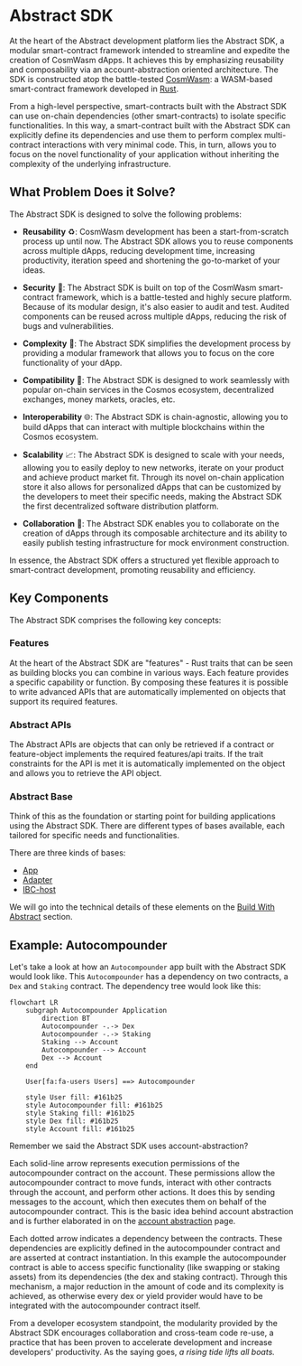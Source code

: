 # Abstract SDK

At the heart of the Abstract development platform lies the Abstract SDK, a modular smart-contract framework intended to
streamline and expedite the creation of CosmWasm dApps. It achieves this by emphasizing reusability and composability
via an account-abstraction oriented architecture. The SDK is constructed atop the
battle-tested <a href="https://cosmwasm.com/" target="_blank">CosmWasm</a>: a
WASM-based smart-contract framework developed in <a href="https://www.rust-lang.org/">Rust</a>.

From a high-level perspective, smart-contracts built with the Abstract SDK can use on-chain dependencies (other
smart-contracts) to isolate specific functionalities. In this way, a smart-contract built with the Abstract SDK can
explicitly define its dependencies and use them to perform complex multi-contract interactions with very minimal code.
This, in turn, allows you to focus on the novel functionality of your application without inheriting the complexity of
the underlying infrastructure.

## What Problem Does it Solve?

The Abstract SDK is designed to solve the following problems:

- **Reusability** ♻️: CosmWasm development has been a start-from-scratch process up until now. The Abstract SDK allows
  you to reuse components across multiple dApps, reducing development time, increasing productivity, iteration
  speed and shortening the go-to-market of your ideas.


- **Security** 🔐: The Abstract SDK is built on top of the CosmWasm smart-contract framework, which is a battle-tested
  and
  highly secure platform. Because of its modular design, it's also easier to audit and test. Audited components can be
  reused across multiple dApps, reducing the risk of bugs and vulnerabilities.


- **Complexity** 🧠: The Abstract SDK simplifies the development process by providing a modular framework that allows
  you to focus on the core functionality of your dApp.


- **Compatibility** 🔄: The Abstract SDK is designed to work seamlessly with popular on-chain services in the Cosmos
  ecosystem, decentralized exchanges, money markets, oracles, etc.


- **Interoperability** 🌐: The Abstract SDK is chain-agnostic, allowing you to build dApps that can interact with
  multiple blockchains within the Cosmos ecosystem.


- **Scalability** 📈: The Abstract SDK is designed to scale with your needs, allowing you to easily deploy
  to new networks, iterate on your product and achieve product market fit. Through its novel on-chain application store
  it also allows for personalized dApps that can be customized by the developers to meet their specific needs, making
  the
  Abstract SDK the first decentralized software distribution platform.


- **Collaboration** 👥: The Abstract SDK enables you to collaborate on the creation of dApps through its composable
  architecture and its ability to easily publish testing infrastructure for mock environment construction.

In essence, the Abstract SDK offers a structured yet flexible approach to smart-contract development, promoting
reusability and efficiency.

## Key Components

The Abstract SDK comprises the following key concepts:

### Features

At the heart of the Abstract SDK are "features" - Rust traits that can be seen as building blocks you can combine in
various ways. Each feature provides a specific capability or function. By composing these features it is possible to
write advanced APIs that are automatically implemented on objects that support its required features.

### Abstract APIs

The Abstract APIs are objects that can only be retrieved if a contract or feature-object implements the required
features/api traits. If the trait constraints for the API is met it is automatically implemented on the object and
allows you to retrieve the API object.

### Abstract Base

Think of this as the foundation or starting point for building applications using the Abstract SDK. There are different
types of bases available, each tailored for specific needs and functionalities.

There are three kinds of bases:

- <a href="https://crates.io/crates/abstract-app" target="_blank">App</a>
- <a href="https://crates.io/crates/abstract-adapter" target="_blank">Adapter</a>
- <a href="https://crates.io/crates/abstract-ibc-host" target="_blank">IBC-host</a>

We will go into the technical details of these elements on the [Build With Abstract](../4_get_started/1_index.md) section.

## Example: Autocompounder

Let's take a look at how an `Autocompounder` app built with the Abstract SDK would look like. This `Autocompounder` has
a dependency on two contracts, a `Dex` and `Staking` contract. The dependency tree would look like this:

```mermaid
flowchart LR
    subgraph Autocompounder Application
        direction BT
        Autocompounder -.-> Dex
        Autocompounder -.-> Staking
        Staking --> Account
        Autocompounder --> Account
        Dex --> Account
    end

    User[fa:fa-users Users] ==> Autocompounder

    style User fill: #161b25
    style Autocompounder fill: #161b25
    style Staking fill: #161b25
    style Dex fill: #161b25
    style Account fill: #161b25
```

Remember we said the Abstract SDK uses account-abstraction?

Each solid-line arrow represents execution permissions of the autocompounder contract on the account. These permissions
allow the autocompounder contract to move funds, interact with other contracts through the account, and perform other
actions. It does this by sending messages to the account, which then executes them on behalf of the autocompounder
contract. This is the basic idea behind account abstraction and is further elaborated in on
the [account abstraction](./2_account_abstraction.md) page.

Each dotted arrow indicates a dependency between the contracts. These dependencies are explicitly defined in the
autocompounder contract and are asserted at contract instantiation. In this example the autocompounder contract is able
to access
specific functionality (like swapping or staking assets) from its dependencies (the dex and staking contract). Through
this mechanism, a major reduction in the amount of code and its complexity is achieved, as otherwise every dex or yield
provider would have to be integrated with the autocompounder contract itself.

From a developer ecosystem standpoint, the modularity provided by the Abstract SDK encourages collaboration and
cross-team code re-use, a practice that has been proven to accelerate development and increase developers' productivity.
As the saying goes, *a rising tide lifts all boats.*

